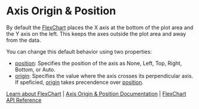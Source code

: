Axis Origin & Position
========================

By default the [FlexChart](https://www.grapecity.com/wijmo/api/classes/wijmo_chart.flexchart.html) places the X axis at the bottom of the plot area and the Y axis on the left. This keeps the axes outside the plot area and away from the data.

You can change this default behavior using two properties:

*   [position](https://www.grapecity.com/wijmo/api/classes/wijmo_chart.axis.html#position): Specifies the position of the axis as None, Left, Top, Right, Bottom, or Auto.
*   [origin](https://www.grapecity.com/wijmo/api/classes/wijmo_chart.axis.html#origin): Specifies the value where the axis crosses its perpendicular axis. If speficied, [origin](https://www.grapecity.com/wijmo/api/classes/wijmo_chart.axis.html#origin) takes precendence over [position](https://www.grapecity.com/wijmo/api/classes/wijmo_chart.axis.html#position).

[Learn about FlexChart](https://www.grapecity.com/wijmo-flexchart) | [Axis Origin & Position Documentation](https://www.grapecity.com/wijmo/docs/Topics/Chart/Advanced/Axes/Basic-Settings) | [FlexChart API Reference](https://www.grapecity.com/wijmo/api/classes/wijmo_chart.flexchart.html)